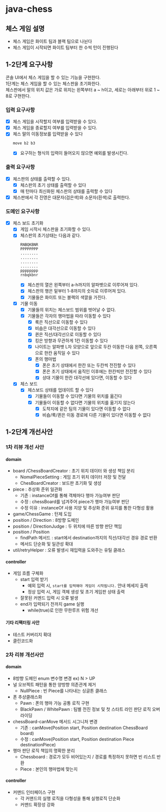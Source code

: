 # java-chess

## 체스 게임 설명

- 체스 게임은 화이트 팀과 블랙 팀으로 나뉜다
- 체스 게임이 시작되면 화이트 팀부터 한 수씩 턴이 진행된다

## 1-2단계 요구사항

콘솔 UI에서 체스 게임을 할 수 있는 기능을 구현한다.  
1단계는 체스 게임을 할 수 있는 체스판을 초기화한다.  
체스판에서 말의 위치 값은 가로 위치는 왼쪽부터 a ~ h이고, 세로는 아래부터 위로 1 ~ 8로 구현한다.

### 입력 요구사항

- [x] 체스 게임을 시작할지 여부를 입력받을 수 있다.
- [x] 체스 게임을 종료할지 여부를 입력받을 수 있다.
- [x] 체스 말의 이동정보를 입력받을 수 있다
  ```
  move b2 b3
  ```
    - [x] 요구하는 형식의 입력이 들어오지 않으면 예외를 발생시킨다.

### 출력 요구사항

- [x] 체스판의 상태를 출력할 수 있다.
    - [x] 체스판의 초기 상태를 출력할 수 있다
    - [x] 매 턴마다 최신화된 체스판의 상태를 출력할 수 있다
- [x] 체스판에서 각 진영은 대문자(검은색)와 소문자(흰색)로 출력한다.

### 도메인 요구사항

- [x] 체스 보드 초기화
    - [x] 게임 시작시 체스판을 초기화할 수 있다.
    - [x] 체스판의 초기상태는 다음과 같다.
      ```
      RNBQKBNR
      PPPPPPPP
      ........
      ........
      ........
      ........
      pppppppp
      rnbqkbnr
      ```
        - [x] 체스판의 열은 왼쪽부터 a-h까지의 알파벳으로 이루어져 있다.
        - [x] 체스판의 행은 밑부터 1-8까지의 숫자로 이루어져 있다.
        - [x] 기물들은 화이트 또는 블랙의 색깔을 가진다.

    - [x] 기물 이동
        - [x] 기물들의 위치는 체스보드 범위를 벗어날 수 없다.
        - [x] 기물들은 각자의 행마법을 따라 이동할 수 있다
            - [x] 룩은 직선으로 이동할 수 있다
            - [x] 비숍은 대각선으로 이동할 수 있다
            - [x] 퀸은 직선/대각선으로 이동할 수 있다
            - [x] 킹은 방향과 무관하게 1칸 이동할 수 있다
            - [x] 나이트는 알파벳 L자 모양으로 앞으로 두칸 이동한 다음 왼쪽, 오른쪽 으로 한칸 움직일 수 있다
            - [x] 폰의 행마법
                - [x] 폰은 초기 상태에서 한칸 또는 두칸씩 전진할 수 있다
                - [x] 폰은 초기 상태에서 움직인 이후에는 한칸씩만 전진할 수 있다
                - [x] 상대 기물이 한칸 대각선에 있다면, 이동할 수 있다

    - [x] 체스 보드
        - [x] 체스보드 상태를 업데이트 할 수 있다
            - [x] 기물들이 이동할 수 있다면 기물의 위치를 옮긴다
            - [x] 기물들이 이동할 수 없다면 기물의 위치를 옮기지 않는다
                - [x] 도착지에 같은 팀의 기물이 있다면 이동할 수 없다
                - [x] 비숍/룩/퀸은 이동 경로에 다른 기물이 있다면 이동할 수 없다

## 1-2단계 개선사안

### 1차 리뷰 개선 사안

#### domain

- board /ChessBoardCreator : 초기 위치 데이터 와 생성 책임 분리
    - NomalPieceSetting : 게임 초기 위치 데이터 저장 및 전달
    - ChesBoardCreator : 보드판 초기화 및 생성
- piece : 추상화 준위 일관화
    - 기존 : instanceOf를 통해 객체마다 행마 가능여부 판단
    - 수정 : chessBoard를 넘겨주어 piece가 행마 가능여부 판단
    - 수정 이유 : instanceOf 사용 지양 및 추상화 준위 유지를 통한 다형성 활용
- game/ChessGame : 턴제 도입
- position / Direction : 8방향 도메인
- position / DirectionJudge : 두 위치에 따른 방향 판단 책임
- position / Position
    - findPath 메서드 : start에서 destination까지의 직선/대각선 경유 경로 반환
    - 메서드 단순화 및 일관성 확대
- util/retryHelper : 오류 발생시 재입력을 도와주는 유틸 클래스

#### controller

- 게임 흐름 구체화
    - start 입력 받기
        - 예외 입력 시, `start를 입력해야 게임이 시작됩니다.` 안내 메세지 출력
        - 정상 입력 시, 게임 객체 생성 및 초기 게임판 상태 출력
    - 잘못된 커멘드 입력 시 오류 발생
    - end가 입력되기 전까지 game 실행
        - while(true)로 인한 무한루프 위험 개선

#### 기타 리팩터링 사안

- 테스트 커버리지 확대
- 클린코드화



### 2차 리뷰 개선사안

#### domain
- 8방향 도메인 enum 변수명 변경 ex) N > UP
- 널 오브젝트 패턴을 통한 양방향 의존관계 제거
  - NullPiece : 빈 Piece를 나타내는 싱글톤 클래스 
- 폰 추상클래스화
  - Pawn : 폰의 행마 가능 공통 로직 구현
  - BlackPawn / WhitePawn : 팀별 전진 정보 및 첫 스타트 라인 판단 로직 오버라이딩
- chessBoard-canMove 메서드 시그니처 변경
  - 기존 : canMove(Position start, Position destination ChessBoard board)
  - 수정 : canMove(Position start, Position destination Piece destinationPiece)
- 행마 판단 로직 책임의 명확한 분리
  - Chessboard : 경로가 모두 비어있는지 / 경로를 특정하지 못하면 빈 리스트 반환
  - Piece : 본인의 행마법에 맞는지
  
#### controller
- 커맨드 인터페이스 구현
  - 각 커맨드의 실행 로직을 다형성을 통해 실행로직 단순화
  - 커맨드 확장성 강화

